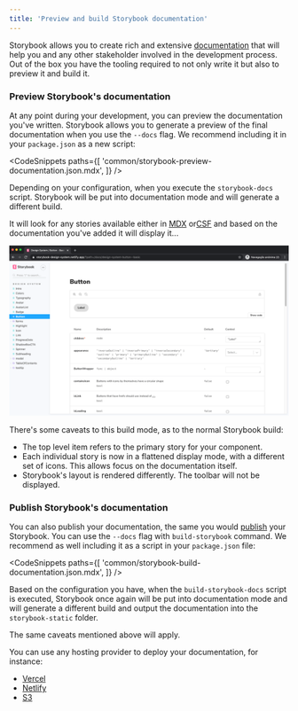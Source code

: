```yaml
---
title: 'Preview and build Storybook documentation'
---
```


Storybook allows you to create rich and extensive [documentation](./introduction.md) that will help you and any other stakeholder involved in the development process. Out of the box you have the tooling required to not only write it but also to preview it and build it.

### Preview Storybook's documentation

At any point during your development, you can preview the documentation you've written. Storybook allows you to generate a preview of the final documentation when you use the `--docs` flag. We recommend including it in your `package.json` as a new script:

<!-- prettier-ignore-start -->

<CodeSnippets
  paths={[
    'common/storybook-preview-documentation.json.mdx',
  ]}
/>

<!-- prettier-ignore-end -->

Depending on your configuration, when you execute the `storybook-docs` script. Storybook will be put into documentation mode and will generate a different build.

It will look for any stories available either in [MDX](./mdx.md) or[CSF](../writing-stories/introduction.md#component-story-format) and based on the documentation you've added it will display it...


![Storybook in documentation mode](./storybook-docs-build.png)

There's some caveats to this build mode, as to the normal Storybook build:

- The top level item refers to the primary story for your component.
- Each individual story is now in a flattened display mode, with a different set of icons. This allows focus on the documentation itself.
- Storybook's layout is rendered differently. The toolbar will not be displayed.


### Publish Storybook's documentation

You can also publish your documentation, the same you would [publish](../workflows/publish-storybook.md) your Storybook. You can use the `--docs` flag with `build-storybook` command. We recommend as well including it as a script in your `package.json` file:

<!-- prettier-ignore-start -->

<CodeSnippets
  paths={[
    'common/storybook-build-documentation.json.mdx',
  ]}
/>

<!-- prettier-ignore-end -->


Based on the configuration you have, when the `build-storybook-docs` script is executed, Storybook once again will be put into documentation mode and will generate a different build and output the documentation into the `storybook-static` folder.

The same caveats mentioned above will apply.


You can use any hosting provider to deploy your documentation, for instance:

- [Vercel](https://vercel.com/)
- [Netlify](https://www.netlify.com/)
- [S3](https://aws.amazon.com/en/s3/)
